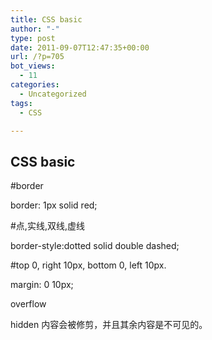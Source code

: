```yaml
---
title: CSS basic
author: "-"
type: post
date: 2011-09-07T12:47:35+00:00
url: /?p=705
bot_views:
  - 11
categories:
  - Uncategorized
tags:
  - CSS

---
```

## CSS basic
#border
  
border: 1px solid red;
  
#点,实线,双线,虚线
  
border-style:dotted solid double dashed;

#top 0, right 10px, bottom 0, left 10px.
  
margin: 0 10px;


overflow

hidden 内容会被修剪，并且其余内容是不可见的。